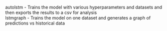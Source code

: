autolstm - Trains the model with various hyperparameters and datasets and then exports the results to a csv for analysis  
lstmgraph - Trains the model on one dataset and generates a graph of predictions vs historical data
